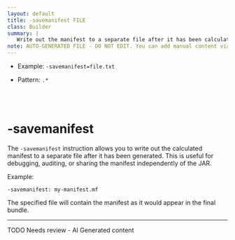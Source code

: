 ```yaml
---
layout: default
title: -savemanifest FILE
class: Builder
summary: |
   Write out the manifest to a separate file after it has been calculated.
note: AUTO-GENERATED FILE - DO NOT EDIT. You can add manual content via same filename in ext folder. 
---
```


- Example: `-savemanifest=file.txt`

- Pattern: `.*`

<!-- Manual content from: ext/savemanifest.md --><br /><br />

# -savemanifest

The `-savemanifest` instruction allows you to write out the calculated manifest to a separate file after it has been generated. This is useful for debugging, auditing, or sharing the manifest independently of the JAR.

Example:

```
-savemanifest: my-manifest.mf
```

The specified file will contain the manifest as it would appear in the final bundle.


<hr />
TODO Needs review - AI Generated content
